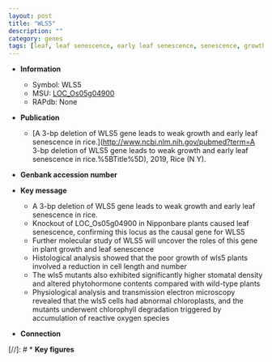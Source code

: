 ```yaml
---
layout: post
title: "WLS5"
description: ""
category: genes
tags: [leaf, leaf senescence, early leaf senescence, senescence, growth, stomatal, phytohormone, reactive oxygen species, plant growth]
---
```


* **Information**  
    + Symbol: WLS5  
    + MSU: [LOC_Os05g04900](http://rice.uga.edu/cgi-bin/ORF_infopage.cgi?orf=LOC_Os05g04900)  
    + RAPdb: None  

* **Publication**  
    + [A 3-bp deletion of WLS5 gene leads to weak growth and early leaf senescence in rice.](http://www.ncbi.nlm.nih.gov/pubmed?term=A 3-bp deletion of WLS5 gene leads to weak growth and early leaf senescence in rice.%5BTitle%5D), 2019, Rice (N Y).

* **Genbank accession number**  

* **Key message**  
    + A 3-bp deletion of WLS5 gene leads to weak growth and early leaf senescence in rice.
    + Knockout of LOC_Os05g04900 in Nipponbare plants caused leaf senescence, confirming this locus as the causal gene for WLS5
    + Further molecular study of WLS5 will uncover the roles of this gene in plant growth and leaf senescence
    + Histological analysis showed that the poor growth of wls5 plants involved a reduction in cell length and number
    + The wls5 mutants also exhibited significantly higher stomatal density and altered phytohormone contents compared with wild-type plants
    + Physiological analysis and transmission electron microscopy revealed that the wls5 cells had abnormal chloroplasts, and the mutants underwent chlorophyll degradation triggered by accumulation of reactive oxygen species

* **Connection**  

[//]: # * **Key figures**  


